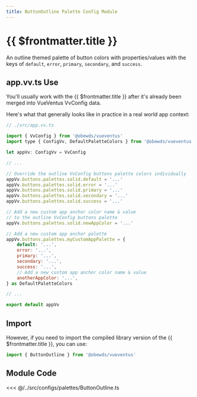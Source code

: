 ```yaml
---
title: ButtonOutline Palette Config Module
---
```


<script setup>
    import DocsPackageVersion from '../../../src/views/compos/DocsPackageVersion.vue'
</script>








# {{ $frontmatter.title }}

An outline themed palette of button colors with properties/values with the keys of `default`, `error`, `primary`, `secondary`, and `success`.








## app.vv.ts Use

You'll usually work with the {{ $frontmatter.title }} after it's already been merged into VueVentus VvConfig data.

Here's what that generally looks like in practice in a real world app context:

```javascript
// ./src/app.vv.ts

import { VvConfig } from '@obewds/vueventus'
import type { ConfigVv, DefaultPaletteColors } from '@obewds/vueventus'

let appVv: ConfigVv = VvConfig

// ...

// Override the outline VvConfig buttons palette colors individually
appVv.buttons.palettes.solid.default = '...'
appVv.buttons.palettes.solid.error = '...'
appVv.buttons.palettes.solid.primary = '...'
appVv.buttons.palettes.solid.secondary = '...'
appVv.buttons.palettes.solid.success = '...'

// Add a new custom app anchor color name & value
// to the outline VvConfig buttons palette
appVv.buttons.palettes.solid.newAppColor = '...'

// Add a new custom app anchor palette
appVv.buttons.palettes.myCustomAppPalette = {
    default: '...',
    error: '...',
    primary: '...',
    secondary: '...',
    success: '...',
    // Add a new custom app anchor color name & value
    anotherAppColor: '...',
} as DefaultPaletteColors

// ...

export default appVv
```








## Import

However, if you need to import the compiled library version of the {{ $frontmatter.title }}, you can use:

```javascript
import { ButtonOutline } from '@obewds/vueventus'
```













## Module Code

<<< @/../src/configs/palettes/ButtonOutline.ts






<DocsPackageVersion/>


